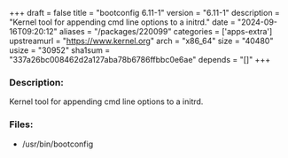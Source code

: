 +++
draft = false
title = "bootconfig 6.11-1"
version = "6.11-1"
description = "Kernel tool for appending cmd line options to a initrd."
date = "2024-09-16T09:20:12"
aliases = "/packages/220099"
categories = ['apps-extra']
upstreamurl = "https://www.kernel.org"
arch = "x86_64"
size = "40480"
usize = "30952"
sha1sum = "337a26bc008462d2a127aba78b6786ffbbc0e6ae"
depends = "[]"
+++
### Description: 
Kernel tool for appending cmd line options to a initrd.

### Files: 
* /usr/bin/bootconfig
